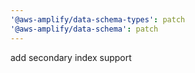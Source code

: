 ```yaml
---
'@aws-amplify/data-schema-types': patch
'@aws-amplify/data-schema': patch
---
```


add secondary index support
